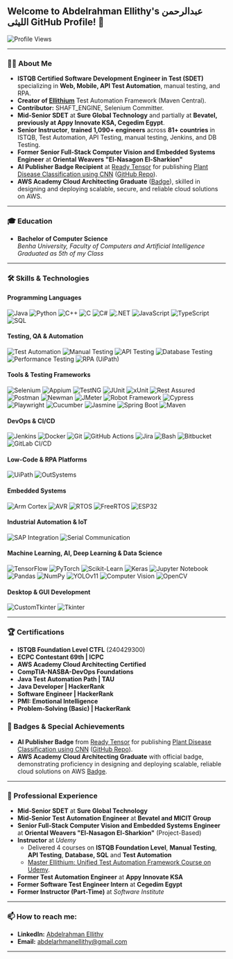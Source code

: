 ## Welcome to Abdelrahman Ellithy's عبدالرحمن الليثى GitHub Profile! 👋

![Profile Views](https://komarev.com/ghpvc/?username=Abdelrhman-Ellithy-Ellithium&style=flat-square&color=blue)

---

### 👨‍💻 About Me

- **ISTQB Certified Software Development Engineer in Test (SDET)** specializing in **Web, Mobile, API Test Automation**, manual testing, and RPA.
- **Creator of [Ellithium](https://github.com/Abdelrhman-Ellithy/Ellithium)** Test Automation Framework (Maven Central).
- **Contributor:** SHAFT_ENGINE, Selenium Committer.
- **Mid-Senior SDET** at **Sure Global Technology** and partially at **Bevatel, previously at Appy Innovate KSA, Cegedim Egypt**.
- **Senior Instructor**, **trained 1,090+ engineers** across **81+ countries** in ISTQB, Test Automation, API Testing, manual testing, Jenkins, and DB Testing.
- **Former Senior Full-Stack Computer Vision and Embedded Systems Engineer** at **Oriental Weavers "El-Nasagon El-Sharkion"**
- **AI Publisher Badge Recipient** at [Ready Tensor](https://app.readytensor.ai/users/abdelrahmanellithy) for publishing [Plant Disease Classification using CNN](https://app.readytensor.ai/publications/UIRyRuGKhA0t) ([GitHub Repo](https://github.com/Abdelrhman-Ellithy/Plant-Disease-CNN-Deep-Learning)).
- **AWS Academy Cloud Architecting Graduate** ([Badge](https://www.credly.com/badges/df787d09-9718-479a-ac35-b2e322f697e5/print)), skilled in designing and deploying scalable, secure, and reliable cloud solutions on AWS.
---

### 🎓 Education
- **Bachelor of Computer Science**  
  *Benha University, Faculty of Computers and Artificial Intelligence*  
  *Graduated as 5th of my Class*  

---

### 🛠️ Skills & Technologies

#### Programming Languages
![Java](https://img.shields.io/badge/Java-ED8B00?style=for-the-badge&logo=openjdk&logoColor=white)
![Python](https://img.shields.io/badge/Python-3776AB?style=for-the-badge&logo=python&logoColor=white)
![C++](https://img.shields.io/badge/C++-00599C?style=for-the-badge&logo=c%2B%2B&logoColor=white)
![C](https://img.shields.io/badge/C-00599C?style=for-the-badge&logo=c&logoColor=white)
![C#](https://img.shields.io/badge/C%23-239120?style=for-the-badge&logo=c-sharp&logoColor=white)
![.NET](https://img.shields.io/badge/.NET-512BD4?style=for-the-badge&logo=dotnet&logoColor=white)
![JavaScript](https://img.shields.io/badge/JavaScript-F7DF1E?style=for-the-badge&logo=javascript&logoColor=black)
![TypeScript](https://img.shields.io/badge/TypeScript-007ACC?style=for-the-badge&logo=typescript&logoColor=white)
![SQL](https://img.shields.io/badge/SQL-4479A1?style=for-the-badge&logo=mysql&logoColor=white)

#### Testing, QA & Automation
![Test Automation](https://img.shields.io/badge/Test_Automation-blue?style=for-the-badge)
![Manual Testing](https://img.shields.io/badge/Manual_Testing-FF9900?style=for-the-badge)
![API Testing](https://img.shields.io/badge/API_Testing-blueviolet?style=for-the-badge)
![Database Testing](https://img.shields.io/badge/Database_Testing-brightgreen?style=for-the-badge)
![Performance Testing](https://img.shields.io/badge/Performance_Testing-red?style=for-the-badge)
![RPA (UiPath)](https://img.shields.io/badge/UiPath-FF6C37?style=for-the-badge&logo=uipath&logoColor=white)

#### Tools & Testing Frameworks
![Selenium](https://img.shields.io/badge/Selenium-43B02A?style=for-the-badge&logo=selenium&logoColor=white)
![Appium](https://img.shields.io/badge/Appium-663399?style=for-the-badge&logo=appium&logoColor=white)
![TestNG](https://img.shields.io/badge/TestNG-007396?style=for-the-badge&logo=testing-library&logoColor=white)
![JUnit](https://img.shields.io/badge/JUnit-25A162?style=for-the-badge&logo=junit&logoColor=white)
![xUnit](https://img.shields.io/badge/xUnit-512BD4?style=for-the-badge&logo=xunit&logoColor=white)
![Rest Assured](https://img.shields.io/badge/Rest_Assured-4479A1?style=for-the-badge)
![Postman](https://img.shields.io/badge/Postman-FF6C37?style=for-the-badge&logo=postman&logoColor=white)
![Newman](https://img.shields.io/badge/Newman-FF6C37?style=for-the-badge)
![JMeter](https://img.shields.io/badge/JMeter-D22128?style=for-the-badge&logo=apache&logoColor=white)
![Robot Framework](https://img.shields.io/badge/Robot_Framework-FF6600?style=for-the-badge&logo=robotframework&logoColor=white)
![Cypress](https://img.shields.io/badge/Cypress-17202C?style=for-the-badge&logo=cypress&logoColor=white)
![Playwright](https://img.shields.io/badge/Playwright-0055FF?style=for-the-badge&logo=playwright&logoColor=white)
![Cucumber](https://img.shields.io/badge/Cucumber-23D96C?style=for-the-badge&logo=cucumber&logoColor=white)
![Jasmine](https://img.shields.io/badge/Jasmine-8A4182?style=for-the-badge&logo=jasmine&logoColor=white)
![Spring Boot](https://img.shields.io/badge/Spring_Boot-6DB33F?style=for-the-badge&logo=spring-boot&logoColor=white)
![Maven](https://img.shields.io/badge/Maven-C71A36?style=for-the-badge&logo=apache-maven&logoColor=white)

#### DevOps & CI/CD
![Jenkins](https://img.shields.io/badge/Jenkins-D24939?style=for-the-badge&logo=jenkins&logoColor=white)
![Docker](https://img.shields.io/badge/Docker-2496ED?style=for-the-badge&logo=docker&logoColor=white)
![Git](https://img.shields.io/badge/Git-F05032?style=for-the-badge&logo=git&logoColor=white)
![GitHub Actions](https://img.shields.io/badge/GitHub_Actions-2088FF?style=for-the-badge&logo=github-actions&logoColor=white)
![Jira](https://img.shields.io/badge/Jira-0052CC?style=for-the-badge&logo=jira&logoColor=white)
![Bash](https://img.shields.io/badge/Bash-4EAA25?style=for-the-badge&logo=gnu-bash&logoColor=white)
![Bitbucket](https://img.shields.io/badge/Bitbucket-0052CC?style=for-the-badge&logo=bitbucket&logoColor=white)
![GitLab CI/CD](https://img.shields.io/badge/GitLab_CI/CD-FCA121?style=for-the-badge&logo=gitlab&logoColor=white)

#### Low-Code & RPA Platforms
![UiPath](https://img.shields.io/badge/UiPath-FF6C37?style=for-the-badge&logo=uipath&logoColor=white)
![OutSystems](https://img.shields.io/badge/OutSystems-FF0000?style=for-the-badge&logo=outsystems&logoColor=white)

#### Embedded Systems
![Arm Cortex](https://img.shields.io/badge/Arm_Cortex-0096FF?style=for-the-badge&logo=arm&logoColor=white)
![AVR](https://img.shields.io/badge/AVR-000000?style=for-the-badge&logo=arduino&logoColor=white)
![RTOS](https://img.shields.io/badge/RTOS-007ACC?style=for-the-badge)
![FreeRTOS](https://img.shields.io/badge/FreeRTOS-0A74DA?style=for-the-badge)
![ESP32](https://img.shields.io/badge/ESP32-E73525?style=for-the-badge&logo=espressif&logoColor=white)

#### Industrial Automation & IoT
![SAP Integration](https://img.shields.io/badge/SAP_Integration-003366?style=for-the-badge&logo=sap&logoColor=white)
![Serial Communication](https://img.shields.io/badge/Serial_Communication-E73525?style=for-the-badge&logo=serial&logoColor=black)

#### Machine Learning, AI, Deep Learning & Data Science
![TensorFlow](https://img.shields.io/badge/TensorFlow-FF6F00?style=for-the-badge&logo=tensorflow&logoColor=white)
![PyTorch](https://img.shields.io/badge/PyTorch-EE4C2C?style=for-the-badge&logo=pytorch&logoColor=white)
![Scikit-Learn](https://img.shields.io/badge/Scikit--Learn-F7931E?style=for-the-badge&logo=scikit-learn&logoColor=white)
![Keras](https://img.shields.io/badge/Keras-D00000?style=for-the-badge&logo=keras&logoColor=white)
![Jupyter Notebook](https://img.shields.io/badge/Jupyter_Notebook-F37626?style=for-the-badge&logo=jupyter&logoColor=white)
![Pandas](https://img.shields.io/badge/Pandas-150458?style=for-the-badge&logo=pandas&logoColor=white)
![NumPy](https://img.shields.io/badge/NumPy-013243?style=for-the-badge&logo=numpy&logoColor=white)
![YOLOv11](https://img.shields.io/badge/YOLOv11-E73525?style=for-the-badge&logo=yolo&logoColor=black)
![Computer Vision](https://img.shields.io/badge/Computer_Vision-FF6B6B?style=for-the-badge&logo=opencv&logoColor=white)
![OpenCV](https://img.shields.io/badge/OpenCV-5C3EE8?style=for-the-badge&logo=opencv&logoColor=white)

#### Desktop & GUI Development
![CustomTkinter](https://img.shields.io/badge/CustomTkinter-3776AB?style=for-the-badge&logo=python&logoColor=white)
![Tkinter](https://img.shields.io/badge/Tkinter-3776AB?style=for-the-badge&logo=python&logoColor=white)

---

### 🏆 Certifications
- **ISTQB Foundation Level CTFL** (240429300)
- **ECPC Contestant 69th | ICPC**
- **AWS Academy Cloud Architecting Certified**
- **CompTIA-NASBA-DevOps Foundations**
- **Java Test Automation Path | TAU**
- **Java Developer | HackerRank**
- **Software Engineer | HackerRank**
- **PMI: Emotional Intelligence**
- **Problem-Solving (Basic) | HackerRank**

### 🥇 Badges & Special Achievements
- **AI Publisher Badge** from [Ready Tensor](https://app.readytensor.ai/users/abdelrahmanellithy) for publishing [Plant Disease Classification using CNN](https://app.readytensor.ai/publications/UIRyRuGKhA0t) ([GitHub Repo](https://github.com/Abdelrhman-Ellithy/Plant-Disease-CNN-Deep-Learning)).
- **AWS Academy Cloud Architecting Graduate** with official badge, demonstrating proficiency in designing and deploying scalable, reliable cloud solutions on AWS [Badge](https://www.credly.com/badges/df787d09-9718-479a-ac35-b2e322f697e5/).

---

### 💼 Professional Experience
- **Mid-Senior SDET** at **Sure Global Technology**
- **Mid-Senior Test Automation Engineer** at **Bevatel and MICIT Group**
- **Senior Full-Stack Computer Vision and Embedded Systems Engineer** at **Oriental Weavers "El-Nasagon El-Sharkion"** (Project-Based)
- **Instructor** at *Udemy*  
  - Delivered 4 courses on **ISTQB Foundation Level**, **Manual Testing**, **API Testing**, **Database, SQL** and **Test Automation**
  - [Master Ellithium: Unified Test Automation Framework Course on Udemy](https://www.udemy.com/course/master-ellithium-unified-test-automation-framework/?couponCode=ELLITHIUM-2.0.1).
- **Former Test Automation Engineer** at **Appy Innovate KSA**
- **Former Software Test Engineer Intern** at **Cegedim Egypt**
- **Former Instructor (Part-Time)** at *Software Institute*

---

### 📫 How to reach me:
- **LinkedIn:** [Abdelrahman Ellithy](https://www.linkedin.com/in/AbdelrahmanEllithy/)  
- **Email:** abdelarhmanellithy@gmail.com  
---
